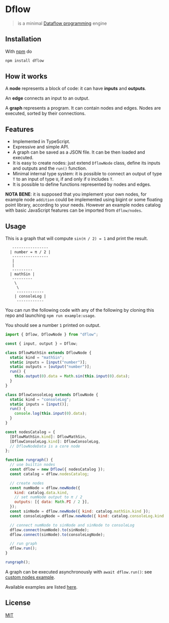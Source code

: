 # Dflow

> is a minimal [Dataflow programming][dataflow-wikipedia] engine

## Installation

With [npm](https://npmjs.org/) do

```sh
npm install dflow
```

## How it works

A **node** represents a block of code: it can have **inputs** and **outputs**.

An **edge** connects an input to an output.

A **graph** represents a program.
It can contain nodes and edges. Nodes are executed, sorted by their connections.

## Features

- Implemented in TypeScript.
- Expressive and simple API.
- A graph can be saved as a JSON file. It can be then loaded and executed.
- It is easy to create nodes: just extend `DflowNode` class, define its inputs and outputs and the `run()` function.
- Minimal internal type system: it is possible to connect an output of type `T` to an input of type `U`, if and only if `U` includes `T`.
- It is possible to define functions represented by nodes and edges.

**NOTA BENE**: it is supposed that you implement your own nodes, for example node `addition` could be implemented using bigint or some floating point library, according to your needs.
However an example nodes catalog with basic JavaScript features can be imported from `dflow/nodes`.

## Usage

This is a graph that will compute `sin(π / 2) = 1` and print the result.

```
   ----------------
  | number = π / 2 |
   ----------------
   |
   |
   ---------
  | mathSin |
   ---------
    \
     \
     ------------
    | consoleLog |
     ------------
```

You can run the following code with any of the following by cloning this repo and launching `npm run example:usage`.

You should see a number `1` printed on output.

```javascript
import { Dflow, DflowNode } from "dflow";

const { input, output } = Dflow;

class DflowMathSin extends DflowNode {
  static kind = "mathSin";
  static inputs = [input("number")];
  static outputs = [output("number")];
  run() {
    this.output(0).data = Math.sin(this.input(0).data);
  }
}

class DflowConsoleLog extends DflowNode {
  static kind = "consoleLog";
  static inputs = [input()];
  run() {
    console.log(this.input(0).data);
  }
}

const nodesCatalog = {
  [DflowMathSin.kind]: DflowMathSin,
  [DflowConsoleLog.kind]: DflowConsoleLog,
  // DflowNodeData is a core node
};

function rungraph() {
  // use builtin nodes
  const dflow = new Dflow({ nodesCatalog });
  const catalog = dflow.nodesCatalog;

  // create nodes
  const numNode = dflow.newNode({
    kind: catalog.data.kind,
    // set numNode output to π / 2
    outputs: [{ data: Math.PI / 2 }],
  });
  const sinNode = dflow.newNode({ kind: catalog.mathSin.kind });
  const consoleLogNode = dflow.newNode({ kind: catalog.consoleLog.kind });

  // connect numNode to sinNode and sinNode to consoleLog
  dflow.connect(numNode).to(sinNode);
  dflow.connect(sinNode).to(consoleLogNode);

  // run graph
  dflow.run();
}

rungraph();
```

A graph can be executed asynchronously with `await dflow.run()`: see [custom nodes example](https://github.com/fibo/dflow/blob/main/examples/custom-nodes.js).

Available examples are listed [here](https://github.com/fibo/dflow/blob/main/examples).

## License

[MIT](https://fibo.github.io/mit-license)

[dataflow-wikipedia]: http://en.wikipedia.org/wiki/Dataflow_programming "Dataflow programming"

